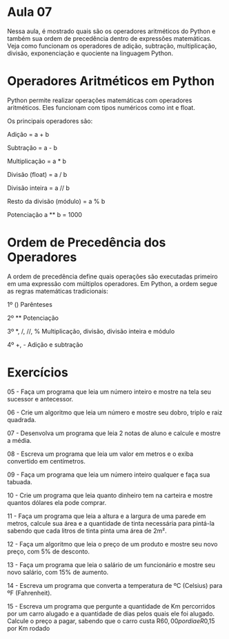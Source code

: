 # Aula 07
Nessa aula, é mostrado quais são os operadores aritméticos do Python e também sua ordem de precedência dentro de expressões matemáticas. Veja como funcionam os operadores de adição, subtração, multiplicação, divisão, exponenciação e quociente na linguagem Python.

# Operadores Aritméticos em Python
Python permite realizar operações matemáticas com operadores aritméticos. Eles funcionam com tipos numéricos como int e float.

Os principais operadores são:

Adição = a + b

Subtração = a - b

Multiplicação = a * b

Divisão (float) = a / b

Divisão inteira = a // b

Resto da divisão (módulo) = a % b

Potenciação a ** b = 1000

# Ordem de Precedência dos Operadores 
A ordem de precedência define quais operações são executadas primeiro em uma expressão com múltiplos operadores. Em Python, a ordem segue as regras matemáticas tradicionais:

1º () Parênteses

2º ** Potenciação

3º *, /, //, % Multiplicação, divisão, divisão inteira e módulo

4º +, - Adição e subtração

# Exercícios
05 - Faça um programa que leia um número inteiro e mostre na tela seu sucessor e antecessor.

06 - Crie um algoritmo que leia um número e mostre seu dobro, triplo e raiz quadrada.

07 - Desenvolva um programa que leia 2 notas de aluno e calcule e mostre a média.

08 - Escreva um programa que leia um valor em metros e o exiba convertido em centímetros.

09 - Faça um programa que leia um número inteiro qualquer e faça sua tabuada.

10 - Crie um programa que leia quanto dinheiro tem na carteira e mostre quantos dólares ela pode comprar.

11 - Faça um programa que leia a altura e a largura de uma parede em metros, calcule sua área e a quantidade de tinta necessária para pintá-la sabendo que cada litros de tinta pinta uma área de 2m².

12 - Faça um algoritmo que leia o preço de um produto e mostre seu novo preço, com 5% de desconto.

13 - Faça um programa que leia o salário de um funcionário e mostre seu novo salário, com 15% de aumento.

14 - Escreva um programa que converta a temperatura de ºC (Celsius) para ºF (Fahrenheit).

15 - Escreva um programa que pergunte a quantidade de Km percorridos por um carro alugado e a quantidade de dias pelos quais ele foi alugado. Calcule o preço a pagar, sabendo que o carro custa R$60,00 por dia e R$0,15 por Km rodado
